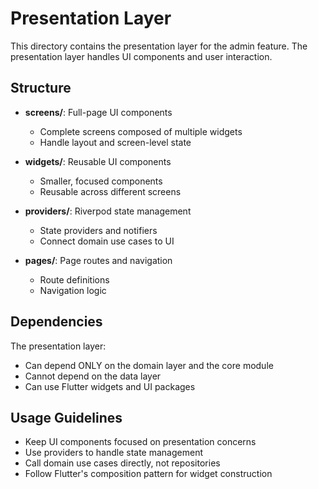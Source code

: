 # Presentation Layer

This directory contains the presentation layer for the admin feature. The presentation layer handles UI components and user interaction.

## Structure

- **screens/**: Full-page UI components
  - Complete screens composed of multiple widgets
  - Handle layout and screen-level state

- **widgets/**: Reusable UI components
  - Smaller, focused components
  - Reusable across different screens

- **providers/**: Riverpod state management
  - State providers and notifiers
  - Connect domain use cases to UI

- **pages/**: Page routes and navigation
  - Route definitions
  - Navigation logic

## Dependencies

The presentation layer:
- Can depend ONLY on the domain layer and the core module
- Cannot depend on the data layer
- Can use Flutter widgets and UI packages

## Usage Guidelines

- Keep UI components focused on presentation concerns
- Use providers to handle state management
- Call domain use cases directly, not repositories
- Follow Flutter's composition pattern for widget construction 